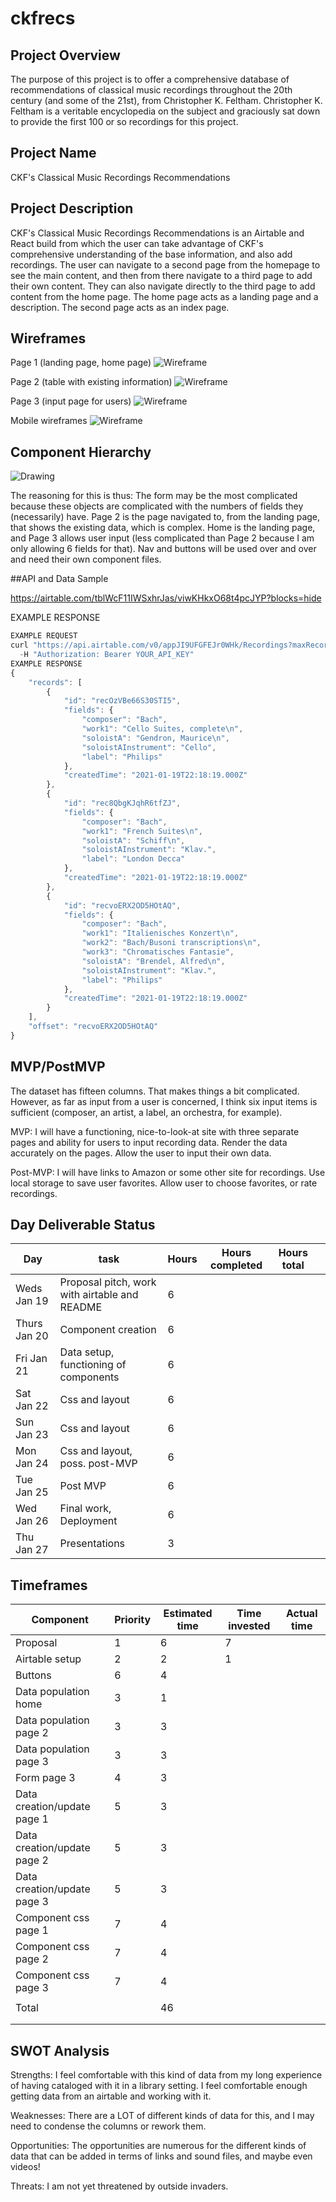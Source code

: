 # ckfrecs
## Project Overview

The purpose of this project is to offer a comprehensive database of recommendations of classical music recordings throughout the 20th century (and some of the 21st), from Christopher K. Feltham. Christopher K. Feltham is a veritable encyclopedia on the subject and graciously sat down to provide the first 100 or so recordings for this project.

## Project Name
CKF's Classical Music Recordings Recommendations

## Project Description

CKF's Classical Music Recordings Recommendations is an Airtable and React build from which the user can take advantage of CKF's comprehensive understanding of the base information, and also add recordings. The user can navigate to a second page from the homepage to see the main content, and then from there navigate to a third page to add their own content. They can also navigate directly to the third page to add content from the home page. The home page acts as a landing page and a description. The second page acts as an index page.

## Wireframes

Page 1 (landing page, home page)
![Wireframe](./assets/landing.png)

Page 2 (table with existing information)
![Wireframe](./assets/mainPageindex.png)

Page 3 (input page for users)
![Wireframe](./assets/thirdPage.png)

Mobile wireframes
![Wireframe](./assets/mobile.png)


## Component Hierarchy

![Drawing](./assets/hierarchy4.png)


The reasoning for this is thus:
The form may be the most complicated because these objects are complicated with the numbers of fields they (necessarily) have.
Page 2 is the page navigated to, from the landing page, that shows the existing data, which is complex. Home is the landing page, and Page 3 allows user input (less complicated than Page 2 because I am only allowing 6 fields for that). Nav and buttons will be used over and over and need their own component files.

##API and Data Sample

https://airtable.com/tblWcF11IWSxhrJas/viwKHkxO68t4pcJYP?blocks=hide

EXAMPLE RESPONSE
```javascript
EXAMPLE REQUEST
curl "https://api.airtable.com/v0/appJI9UFGFEJr0WHk/Recordings?maxRecords=3&view=Grid%20view" \
  -H "Authorization: Bearer YOUR_API_KEY"
EXAMPLE RESPONSE
{
    "records": [
        {
            "id": "recOzVBe66S30STI5",
            "fields": {
                "composer": "Bach",
                "work1": "Cello Suites, complete\n",
                "soloistA": "Gendron, Maurice\n",
                "soloistAInstrument": "Cello",
                "label": "Philips"
            },
            "createdTime": "2021-01-19T22:18:19.000Z"
        },
        {
            "id": "rec8QbgKJqhR6tfZJ",
            "fields": {
                "composer": "Bach",
                "work1": "French Suites\n",
                "soloistA": "Schiff\n",
                "soloistAInstrument": "Klav.",
                "label": "London Decca"
            },
            "createdTime": "2021-01-19T22:18:19.000Z"
        },
        {
            "id": "recvoERX2OD5HOtAQ",
            "fields": {
                "composer": "Bach",
                "work1": "Italienisches Konzert\n",
                "work2": "Bach/Busoni transcriptions\n",
                "work3": "Chromatisches Fantasie",
                "soloistA": "Brendel, Alfred\n",
                "soloistAInstrument": "Klav.",
                "label": "Philips"
            },
            "createdTime": "2021-01-19T22:18:19.000Z"
        }
    ],
    "offset": "recvoERX2OD5HOtAQ"
}

```


## MVP/PostMVP

The dataset has fifteen columns. That makes things a bit complicated. However, as far as input from a user is concerned, I think six input items is sufficient (composer, an artist, a label, an orchestra, for example).

MVP: I will have a functioning, nice-to-look-at site with three separate pages and ability for users to input recording data.
Render the data accurately on the pages.
Allow the user to input their own data.


Post-MVP: I will have links to Amazon or some other site for recordings.
Use local storage to save user favorites.
Allow user to choose favorites, or rate recordings.


## Day	Deliverable	Status
| Day          | task                                           | Hours | Hours completed | Hours total |   |
|--------------|------------------------------------------------|-------|-----------------|-------------|---|
| Weds Jan 19  | Proposal pitch, work with airtable and README  | 6     |                 |             |   |
| Thurs Jan 20 | Component creation                             | 6     |                 |             |   |
| Fri Jan 21   | Data setup, functioning of components          | 6     |                 |             |   |
| Sat Jan 22   | Css and layout                                 | 6     |                 |             |   |
| Sun Jan 23   | Css and layout                                 | 6     |                 |             |   |
| Mon Jan 24   | Css and layout, poss. post-MVP                 | 6     |                 |             |   |
| Tue Jan 25   | Post MVP                                       | 6     |                 |             |   |
| Wed Jan 26   | Final work, Deployment                         | 6     |                 |             |   |
| Thu Jan 27   | Presentations                                  | 3     |                 |             |   |


## Timeframes
| Component                   | Priority | Estimated time | Time invested | Actual time |
|-----------------------------|----------|----------------|---------------|-------------|
| Proposal                    | 1        | 6              | 7             |             |
| Airtable setup              | 2        | 2              | 1             |             |
| Buttons                     | 6        | 4              |               |             |
| Data population home        | 3        | 1              |               |             |
| Data population page 2      | 3        | 3              |               |             |
| Data population page 3      | 3        | 3              |               |             |
| Form page 3                 | 4        | 3              |               |             |
| Data creation/update page 1 | 5        | 3              |               |             |
| Data creation/update page 2 | 5        | 3              |               |             |
| Data creation/update page 3 | 5        | 3              |               |             |
| Component css page 1        | 7        | 4              |               |             |
| Component css page 2        | 7        | 4              |               |             |
| Component css page 3        | 7        | 4              |               |             |
|                             |          |                |               |             |
| Total                       |          | 46             |               |             |
|                             |          |                |               |             |
|                             |          |                |               |             |


## SWOT Analysis

Strengths: I feel comfortable with this kind of data from my long experience of having cataloged with it in a library setting. I feel comfortable enough getting data from an airtable and working with it.

Weaknesses: There are a LOT of different kinds of data for this, and I may need to condense the columns or rework them.

Opportunities: The opportunities are numerous for the different kinds of data that can be added in terms of links and sound files, and maybe even videos!

Threats: I am not yet threatened by outside invaders.